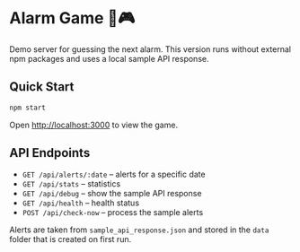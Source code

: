 # Alarm Game 🚨🎮

Demo server for guessing the next alarm. This version runs without external npm
packages and uses a local sample API response.

## Quick Start

```bash
npm start
```

Open <http://localhost:3000> to view the game.

## API Endpoints

- `GET /api/alerts/:date` – alerts for a specific date
- `GET /api/stats` – statistics
- `GET /api/debug` – show the sample API response
- `GET /api/health` – health status
- `POST /api/check-now` – process the sample alerts

Alerts are taken from `sample_api_response.json` and stored in the `data`
folder that is created on first run.
